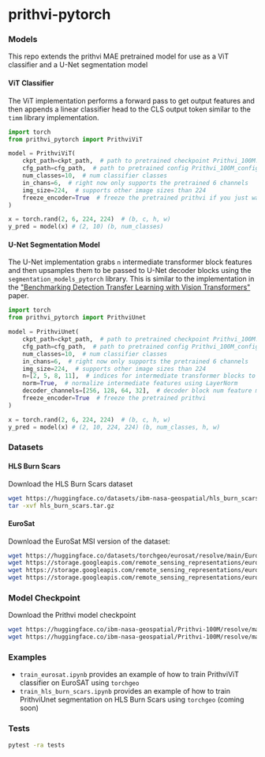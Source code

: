 # prithvi-pytorch

### Models

This repo extends the prithvi MAE pretrained model for use as a ViT classifier and a U-Net segmentation model

#### ViT Classifier

The ViT implementation performs a forward pass to get output features and then appends a linear classifier head to the CLS output token similar to the `timm` library implementation.

```python
import torch
from prithvi_pytorch import PrithviViT

model = PrithviViT(
    ckpt_path=ckpt_path,  # path to pretrained checkpoint Prithvi_100M.pt
    cfg_path=cfg_path,  # path to pretrained config Prithvi_100M_config.yaml
    num_classes=10,  # num classifier classes
    in_chans=6,  # right now only supports the pretrained 6 channels
    img_size=224,  # supports other image sizes than 224
    freeze_encoder=True  # freeze the pretrained prithvi if you just want to linear probe
)

x = torch.rand(2, 6, 224, 224)  # (b, c, h, w)
y_pred = model(x) # (2, 10) (b, num_classes)
```

#### U-Net Segmentation Model

The U-Net implementation grabs `n` intermediate transformer block features and then upsamples them to be passed to U-Net decoder blocks using the `segmentation_models_pytorch` library. This is similar to the implementation in the ["Benchmarking Detection Transfer Learning with Vision Transformers"](https://arxiv.org/abs/2111.11429) paper.

```python
import torch
from prithvi_pytorch import PrithviUnet

model = PrithviUnet(
    ckpt_path=ckpt_path,  # path to pretrained checkpoint Prithvi_100M.pt
    cfg_path=cfg_path,  # path to pretrained config Prithvi_100M_config.yaml
    num_classes=10,  # num classifier classes
    in_chans=6,  # right now only supports the pretrained 6 channels
    img_size=224,  # supports other image sizes than 224
    n=[2, 5, 8, 11],  # indices for intermediate transformer blocks to pass to decoder
    norm=True,  # normalize intermediate features using LayerNorm
    decoder_channels=[256, 128, 64, 32],  # decoder block num feature maps
    freeze_encoder=True  # freeze the pretrained prithvi
)

x = torch.rand(2, 6, 224, 224)  # (b, c, h, w)
y_pred = model(x) # (2, 10, 224, 224) (b, num_classes, h, w)
```

### Datasets

#### HLS Burn Scars

Download the HLS Burn Scars dataset

```bash
wget https://huggingface.co/datasets/ibm-nasa-geospatial/hls_burn_scars/resolve/main/hls_burn_scars.tar.gz?download=true -O hls_burn_scars.tar.gz
tar -xvf hls_burn_scars.tar.gz
```

#### EuroSat

Download the EuroSat MSI version of the dataset:

```bash
wget https://huggingface.co/datasets/torchgeo/eurosat/resolve/main/EuroSATallBands.zip?download=true -O EuroSATallBands.zip
wget https://storage.googleapis.com/remote_sensing_representations/eurosat-train.txt -O eurosat-train.txt
wget https://storage.googleapis.com/remote_sensing_representations/eurosat-val.txt -O eurosat-val.txt
wget https://storage.googleapis.com/remote_sensing_representations/eurosat-test.txt -O eurosat-test.txt
```

### Model Checkpoint

Download the Prithvi model checkpoint

```bash
wget https://huggingface.co/ibm-nasa-geospatial/Prithvi-100M/resolve/main/Prithvi_100M.pt?download=true -O Prithvi_100M.pt
wget https://huggingface.co/ibm-nasa-geospatial/Prithvi-100M/resolve/main/Prithvi_100M_config.yaml?download=true -O Prithvi_100M_config.yaml
```

### Examples

- `train_eurosat.ipynb` provides an example of how to train PrithviViT classifier on EuroSAT using `torchgeo`
- `train_hls_burn_scars.ipynb` provides an example of how to train PrithviUnet segmentation on HLS Burn Scars using `torchgeo` (coming soon)


### Tests

```bash
pytest -ra tests
```
